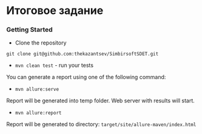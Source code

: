 # Итоговое задание

### Getting Started

* Clone the repository
```
git clone git@github.com:thekazantsev/SimbirsoftSDET.git
```

* `mvn clean test` - run your tests

You can generate a report using one of the following command:

* `mvn allure:serve`

Report will be generated into temp folder. Web server with results will start.

* `mvn allure:report`

Report will be generated tо directory: `target/site/allure-maven/index.html`

